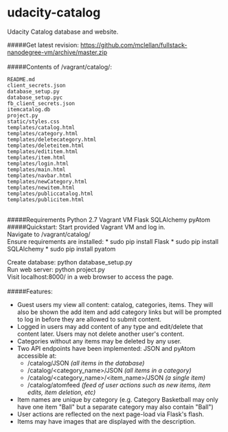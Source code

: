 # udacity-catalog
Udacity Catalog database and website.

#####Get latest revision:
  https://github.com/mclellan/fullstack-nanodegree-vm/archive/master.zip
<br><br>
#####Contents of /vagrant/catalog/:
```
README.md
client_secrets.json
database_setup.py
database_setup.pyc
fb_client_secrets.json
itemcatalog.db
project.py
static/styles.css
templates/catalog.html
templates/category.html
templates/deletecategory.html
templates/deleteitem.html
templates/edititem.html
templates/item.html
templates/login.html
templates/main.html
templates/navbar.html
templates/newCategory.html
templates/newitem.html
templates/publiccatalog.html
templates/publicitem.html
```
<br>
#####Requirements
    Python 2.7
    Vagrant VM
    Flask
    SQLAlchemy
    pyAtom
<br>
#####Quickstart:
Start provided Vagrant VM and log in.<br>
Navigate to /vagrant/catalog/<br>
Ensure requirements are installed:
* sudo pip install Flask
* sudo pip install SQLAlchemy
* sudo pip install pyatom

Create database: python database_setup.py<br>
Run web server: python project.py<br>
Visit localhost:8000/ in a web browser to access the page.<br>
<br>
#####Features:
* Guest users my view all content: catalog, categories, items. They will also be shown the add item and add category links but will be prompted to log in before they are allowed to submit content.
* Logged in users may add content of any type and edit/delete that content later. Users may not delete another user's content. 
* Categories without any items may be deleted by any user. 
* Two API endpoints have been implemented: JSON and pyAtom accessible at:
  * /catalog/JSON    _(all items in the database)_
  * /catalog/\<category_name>/JSON    _(all items in a category)_
  * /catalog/\<category_name>/\<item_name>/JSON    _(a single item)_
  * /catalog/atomfeed    _(feed of user actions such as new items, item edits, item deletion, etc)_
* Item names are unique by category (e.g. Category Basketball may only have one item "Ball" but a separate category may also contain "Ball")
* User actions are reflected on the next page-load via Flask's flash.
* Items may have images that are displayed with the description.
